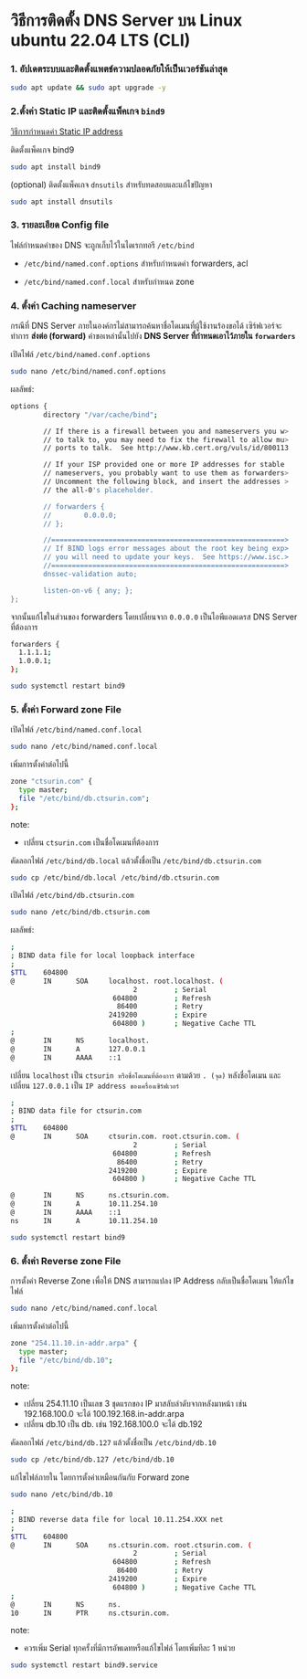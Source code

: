# วิธีการติดตั้ง DNS Server บน Linux ubuntu 22.04 LTS (CLI)

### 1. อัปเดตระบบและติดตั้งแพตช์ความปลอดภัยให้เป็นเวอร์ชันล่าสุด

```bash
sudo apt update && sudo apt upgrade -y
```

### 2.ตั้งค่า Static IP และติดตั้งแพ็คเกจ ```bind9```

[วิธีการกำหนดค่า Static IP address](https://github.com/teerakanotk/ubuntu/blob/main/docs/static-ip.md)

ติดตั้งแพ็คเกจ bind9

```bash
sudo apt install bind9
```

(optional) ติดตั้งแพ็คเกจ ```dnsutils``` สำหรับทดสอบและแก้ไขปัญหา

```bash
sudo apt install dnsutils
```

### 3. รายละเอียด Config file

ไฟล์กำหนดค่าของ DNS จะถูกเก็บไว้ในไดเรกทอรี ```/etc/bind```

- ```/etc/bind/named.conf.options``` สำหรับกำหนดค่า forwarders, acl

- ```/etc/bind/named.conf.local``` สำหรับกำหนด zone

### 4. ตั้งค่า Caching nameserver

กรณีที่ DNS Server ภายในองค์กรไม่สามารถค้นหาชื่อโดเมนที่ผู้ใช้งานร้องขอได้ เซิร์ฟเวอร์จะทำการ **ส่งต่อ (forward)** คำขอเหล่านั้นไปยัง **DNS Server ที่กำหนดเอาไว้ภายใน ```forwarders```**

เปิดไฟล์ ```/etc/bind/named.conf.options```

```bash
sudo nano /etc/bind/named.conf.options
```

ผลลัพธ์:

```bash
options {
        directory "/var/cache/bind";

        // If there is a firewall between you and nameservers you w>
        // to talk to, you may need to fix the firewall to allow mu>
        // ports to talk.  See http://www.kb.cert.org/vuls/id/800113

        // If your ISP provided one or more IP addresses for stable
        // nameservers, you probably want to use them as forwarders>
        // Uncomment the following block, and insert the addresses >
        // the all-0's placeholder.

        // forwarders {
        //        0.0.0.0;
        // };

        //=========================================================>
        // If BIND logs error messages about the root key being exp>
        // you will need to update your keys.  See https://www.isc.>
        //=========================================================>
        dnssec-validation auto;

        listen-on-v6 { any; };
};
```

จากนั้นแก้ไขในส่วนของ forwarders โดยเปลี่ยนจาก ```0.0.0.0``` เป็นไอพีแอดเดรส DNS Server ที่ต้องการ 

```bash
forwarders {
  1.1.1.1;
  1.0.0.1;
};
```

```bash
sudo systemctl restart bind9
```

### 5. ตั้งค่า Forward zone File

เปิดไฟล์ ```/etc/bind/named.conf.local``` 

```bash
sudo nano /etc/bind/named.conf.local
```

เพิ่มการตั้งค่าต่อไปนี้

```bash
zone "ctsurin.com" {
  type master;
  file "/etc/bind/db.ctsurin.com";
};
```

note:
- เปลี่ยน ```ctsurin.com``` เป็นชื่อโดเมนที่ต้องการ

คัดลอกไฟล์ ```/etc/bind/db.local``` แล้วตั้งชื่อเป็น ```/etc/bind/db.ctsurin.com```

```bash
sudo cp /etc/bind/db.local /etc/bind/db.ctsurin.com
```

เปิดไฟล์ ```/etc/bind/db.ctsurin.com```

```bash
sudo nano /etc/bind/db.ctsurin.com
```

ผลลัพธ์:

```bash
;
; BIND data file for local loopback interface
;
$TTL    604800
@       IN      SOA     localhost. root.localhost. (
                              2         ; Serial
                         604800         ; Refresh
                          86400         ; Retry
                        2419200         ; Expire
                         604800 )       ; Negative Cache TTL
;
@       IN      NS      localhost.
@       IN      A       127.0.0.1
@       IN      AAAA    ::1
```

เปลี่ยน ```localhost``` เป็น ```ctsurin หรือชื่อโดเมนที่ต้องการ``` ตามด้วย ```. (จุด)``` หลังชื่อโดเมน และเปลี่ยน ```127.0.0.1``` เป็น ```IP address ของเครื่องเซิร์ฟเวอร์```

```bash
;
; BIND data file for ctsurin.com
;
$TTL    604800
@       IN      SOA     ctsurin.com. root.ctsurin.com. (
                              2         ; Serial
                         604800         ; Refresh
                          86400         ; Retry
                        2419200         ; Expire
                         604800 )       ; Negative Cache TTL

@       IN      NS      ns.ctsurin.com.
@       IN      A       10.11.254.10
@       IN      AAAA    ::1
ns      IN      A       10.11.254.10
```

```bash
sudo systemctl restart bind9
```

### 6. ตั้งค่า Reverse zone File

การตั้งค่า Reverse Zone เพื่อให้ DNS สามารถแปลง IP Address กลับเป็นชื่อโดเมน ให้แก้ไขไฟล์

```bash
sudo nano /etc/bind/named.conf.local
```

เพิ่มการตั้งค่าต่อไปนี้

```bash
zone "254.11.10.in-addr.arpa" {
  type master;
  file "/etc/bind/db.10";
};
```

note:
- เปลี่ยน 254.11.10 เป็นเลข 3 ชุดแรกของ IP มาสลับลำดับจากหลังมาหน้า เช่น 192.168.100.0 จะได้ 100.192.168.in-addr.arpa
- เปลี่ยน db.10 เป็น db.<ip> เช่น 192.168.100.0 จะได้ db.192

คัดลอกไฟล์ ```/etc/bind/db.127``` แล้วตั้งชื่อเป็น ```/etc/bind/db.10```

```bash
sudo cp /etc/bind/db.127 /etc/bind/db.10
```

แก้ไขไฟล์ภายใน โดยการตั้งค่าเหมือนกันกับ Forward zone
```bash
sudo nano /etc/bind/db.10
```

```bash
;
; BIND reverse data file for local 10.11.254.XXX net
;
$TTL    604800
@       IN      SOA     ns.ctsurin.com. root.ctsurin.com. (
                              2         ; Serial
                         604800         ; Refresh
                          86400         ; Retry
                        2419200         ; Expire
                         604800 )       ; Negative Cache TTL
;
@       IN      NS      ns.
10      IN      PTR     ns.ctsurin.com.
```

note:
- ควรเพิ่ม Serial ทุกครั้งที่มีการอัพเดทหรือแก้ไขไฟล์ โดยเพิ่มทีละ 1 หน่วย

```bash
sudo systemctl restart bind9.service
```
